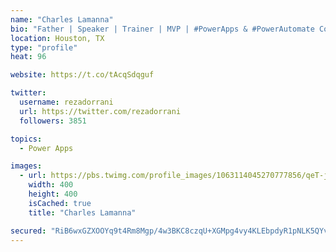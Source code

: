 ```yaml
---
name: "Charles Lamanna"
bio: "Father | Speaker | Trainer | MVP | #PowerApps & #PowerAutomate Community Super User | YouTuber Right-pointing triangle http://youtube.com/c/rezadorrani | Learn - Share - Clockwise rightwards and leftwards open circle arrows"
location: Houston, TX
type: "profile"
heat: 96

website: https://t.co/tAcqSdqguf

twitter:
  username: rezadorrani
  url: https://twitter.com/rezadorrani
  followers: 3851

topics:
  - Power Apps

images:
  - url: https://pbs.twimg.com/profile_images/1063114045270777856/qeT-jpWr_400x400.jpg
    width: 400
    height: 400
    isCached: true
    title: "Charles Lamanna"

secured: "RiB6wxGZXOOYq9t4Rm8Mgp/4w3BKC8czqU+XGMpg4vy4KLEbpdyR1pNLK5QYvalIFpK+ZXJx2QozTIY5dK/VVPUKqYUGx4ua0hMZvRlZlfkvMEzPR/sFFB4waJ4hRbqi+0MzJzhOTHPeg4xYIOoQSqYc2tA1y2MC71XujU8CHPCGuENJBlnA6czMv4AfuL+v7C1I9CD0rxO7KMqIqgYSthH7mVOv5EGWlxbmYI8x80UJ7RAZVRoTFECchURJF22WRSJSEog9ccuWiZlexi9+eH+dsXXIP2Hxhd7UBrLOoyxJfnEYnHt02iWCX3TG/Eb0kOP6zji4YwR3yjfCxjHf+sDt5u68g0OEQhZMXTaUvxQOnL98GZRep7mIJztclfglwmIgDbhHvislVnu0Z6BsmCfbB3IcEFF+emZcp10viy8=;oxPX+4sXICJYfbvlWcrhsg=="
---
```


